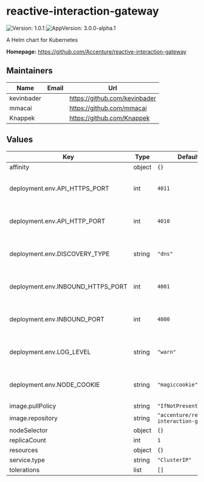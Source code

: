 # reactive-interaction-gateway

![Version: 1.0.1](https://img.shields.io/badge/Version-1.0.1-informational?style=flat-square) ![AppVersion: 3.0.0-alpha.1](https://img.shields.io/badge/AppVersion-3.0.0-alpha.1-informational?style=flat-square)

A Helm chart for Kubernetes

**Homepage:** <https://github.com/Accenture/reactive-interaction-gateway>

## Maintainers

| Name | Email | Url |
| ---- | ------ | --- |
| kevinbader |  | https://github.com/kevinbader |
| mmacai |  | https://github.com/mmacai |
| Knappek |  | https://github.com/Knappek |

## Values

| Key | Type | Default | Description |
|-----|------|---------|-------------|
| affinity | object | `{}` |  |
| deployment.env.API_HTTPS_PORT | int | `4011` | See docs/rig-ops-guide.md |
| deployment.env.API_HTTP_PORT | int | `4010` | See docs/rig-ops-guide.md |
| deployment.env.DISCOVERY_TYPE | string | `"dns"` | See docs/rig-ops-guide.md |
| deployment.env.INBOUND_HTTPS_PORT | int | `4001` | See docs/rig-ops-guide.md |
| deployment.env.INBOUND_PORT | int | `4000` | See docs/rig-ops-guide.md |
| deployment.env.LOG_LEVEL | string | `"warn"` | See docs/rig-ops-guide.md |
| deployment.env.NODE_COOKIE | string | `"magiccookie"` | See docs/rig-ops-guide.md |
| image.pullPolicy | string | `"IfNotPresent"` |  |
| image.repository | string | `"accenture/reactive-interaction-gateway"` |  |
| nodeSelector | object | `{}` |  |
| replicaCount | int | `1` |  |
| resources | object | `{}` |  |
| service.type | string | `"ClusterIP"` |  |
| tolerations | list | `[]` |  |
